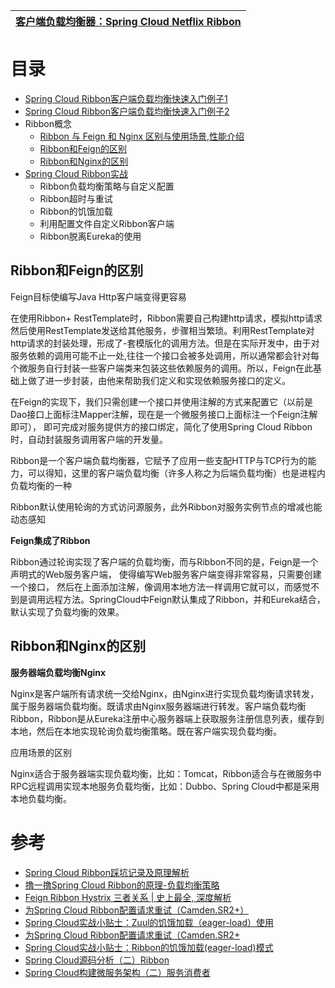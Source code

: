 
 [客户端负载均衡器：Spring Cloud Netflix Ribbon](https://weread.qq.com/web/reader/c9932ea07163ff6ac993e0dk19c3222022419ca14e7eef7)|
 ---|

# 目录
* [Spring Cloud Ribbon客户端负载均衡快速入门例子1](https://mrbird.cc/Spring-Cloud-Ribbon-LoadBalance.html)
* [Spring Cloud Ribbon客户端负载均衡快速入门例子2](https://weread.qq.com/web/reader/71d32370716443e271df020k182326e0221182be0c5ca23)
* Ribbon概念
  * [Ribbon 与 Feign 和 Nginx 区别与使用场景,性能介绍](https://blog.csdn.net/lchq1995/article/details/83340753)
  * [Ribbon和Feign的区别](#Ribbon和Feign的区别)
  * [Ribbon和Nginx的区别](#Ribbon和Nginx的区别)
* [Spring Cloud Ribbon实战](https://weread.qq.com/web/reader/71d32370716443e271df020ke3632bd0222e369853df322)
  * Ribbon负载均衡策略与自定义配置 
  * Ribbon超时与重试
  * Ribbon的饥饿加载
  * 利用配置文件自定义Ribbon客户端
  * Ribbon脱离Eureka的使用



## Ribbon和Feign的区别

Feign目标使编写Java Http客户端变得更容易

在使用Ribbon+ RestTemplate时，Ribbon需要自己构建http请求，模拟http请求然后使用RestTemplate发送给其他服务，步骤相当繁琐。利用RestTemplate对http请求的封装处理，形成了-套模版化的调用方法。但是在实际开发中，由于对服务依赖的调用可能不止一处,往往一个接口会被多处调用，所以通常都会针对每个微服务自行封装一些客户端类来包装这些依赖服务的调用。所以，Feign在此基础上做了进一步封装，由他来帮助我们定义和实现依赖服务接口的定义。

在Feign的实现下，我们只需创建一个接口并使用注解的方式来配置它（以前是Dao接口上面标注Mapper注解，现在是一个微服务接口上面标注一个Feign注解即可）， 即可完成对服务提供方的接口绑定，简化了使用Spring Cloud Ribbon时，自动封装服务调用客户端的开发量。

Ribbon是一个客户端负载均衡器，它赋予了应用一些支配HTTP与TCP行为的能力，可以得知，这里的客户端负载均衡（许多人称之为后端负载均衡）也是进程内负载均衡的一种

Ribbon默认使用轮询的方式访问源服务，此外Ribbon对服务实例节点的增减也能动态感知

**Feign集成了Ribbon**

Ribbon通过轮询实现了客户端的负载均衡，而与Ribbon不同的是，Feign是一个声明式的Web服务客户端， 使得编写Web服务客户端变得非常容易，只需要创建一个接口， 然后在上面添加注解，像调用本地方法一样调用它就可以，而感觉不到是调用远程方法。SpringCloud中Feign默认集成了Ribbon，并和Eureka结合，默认实现了负载均衡的效果。


## Ribbon和Nginx的区别

**服务器端负载均衡Nginx**

Nginx是客户端所有请求统一交给Nginx，由Nginx进行实现负载均衡请求转发，属于服务器端负载均衡。既请求由Nginx服务器端进行转发。客户端负载均衡Ribbon，Ribbon是从Eureka注册中心服务器端上获取服务注册信息列表，缓存到本地，然后在本地实现轮询负载均衡策略。既在客户端实现负载均衡。

应用场景的区别

Nginx适合于服务器端实现负载均衡，比如：Tomcat，Ribbon适合与在微服务中RPC远程调用实现本地服务负载均衡，比如：Dubbo、Spring Cloud中都是采用本地负载均衡。


# 参考
* [Spring Cloud Ribbon踩坑记录及原理解析](https://github.com/aCoder2013/blog/issues/29)
* [撸一撸Spring Cloud Ribbon的原理-负载均衡策略](https://www.cnblogs.com/kongxianghai/p/8477781.html)
* [Feign Ribbon Hystrix 三者关系 | 史上最全, 深度解析](https://www.cnblogs.com/crazymakercircle/p/11664812.html)
* [为Spring Cloud Ribbon配置请求重试（Camden.SR2+）](http://blog.didispace.com/spring-cloud-ribbon-failed-retry/)
* [Spring Cloud实战小贴士：Zuul的饥饿加载（eager-load）使用](http://blog.didispace.com/spring-cloud-tips-zuul-eager/)
* [为Spring Cloud Ribbon配置请求重试（Camden.SR2+](http://blog.didispace.com/spring-cloud-ribbon-failed-retry/)
* [Spring Cloud实战小贴士：Ribbon的饥饿加载(eager-load)模式](http://blog.didispace.com/spring-cloud-tips-ribbon-eager/)
* [Spring Cloud源码分析（二）Ribbon](http://blog.didispace.com/springcloud-sourcecode-ribbon/)
* [Spring Cloud构建微服务架构（二）服务消费者](http://blog.didispace.com/springcloud2/)
